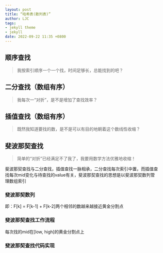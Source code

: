 ```yaml
---
layout: post
title: “哈希表(散列表)”
author: LJC
tags:
- jekyll theme
- jekyll
date: 2022-09-22 11:35 +0800
---
```


## 顺序查找

> 我按索引顺序一个一个找，时间足够长，总能找到的吧？



## 二分查找（数组有序）

> 我每次一“对折”，是不是增加了查找效率？


## 插值查找（数组有序）

> 既然我知道要找的数，是不是可以有目的地朝着这个数线性收缩？

## 斐波那契查找

> 简单的“对折”已经满足不了我了，我要用数学方法优雅地收缩！

斐波那契查找与二分查找，插值查找一脉相承，二分查找每次索引中置，而插值查找每次mid变化与待查找的value有关，斐波那契查找的思想是以斐波那契数列管理数组索引

### 斐波那契数列

即：F[k] = F[k-1] + F[k-2]两个相邻的数越来越接近黄金分割点

### 斐波那契查找工作流程

每次找的mid在[low, high]的黄金分割点上

### 斐波那契查找代码实现